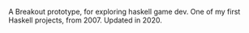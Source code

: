 A Breakout prototype, for exploring haskell game dev.
One of my first Haskell projects, from 2007. Updated in 2020.